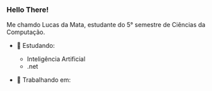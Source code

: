 ### Hello There!
Me chamdo Lucas da Mata, estudante do 5° semestre de Ciências da Computação.

- 📖 Estudando:
  - Inteligência Artificial
  - .net

- 📂 Trabalhando em:
